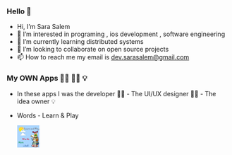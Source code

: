 ### Hello 👋

- Hi, I’m Sara Salem
- 👀 I’m interested in programing , ios development , software engineering
- 🌱 I’m currently learning distributed systems
- 💞️ I’m looking to collaborate on open source projects
- 📫 How to reach me my email is dev.sarasalem@gmail.com

### My OWN Apps 👩‍💻 👩‍🎨 💡

- In these apps I was the developer 👩‍💻 - The UI/UX designer 👩‍🎨 - The idea owner 💡

- Words - Learn & Play

  [<img alt="alt_text" width="50" height="50" src="https://github.com/SaraESalem/SaraESalem/blob/main/ios-marketing.png" />](https://apps.apple.com/us/app/id1615416161?platform=iphone)


<!---
SaraESalem/SaraESalem is a ✨ special ✨ repository because its `README.md` (this file) appears on your GitHub profile.
You can click the Preview link to take a look at your changes.
--->
